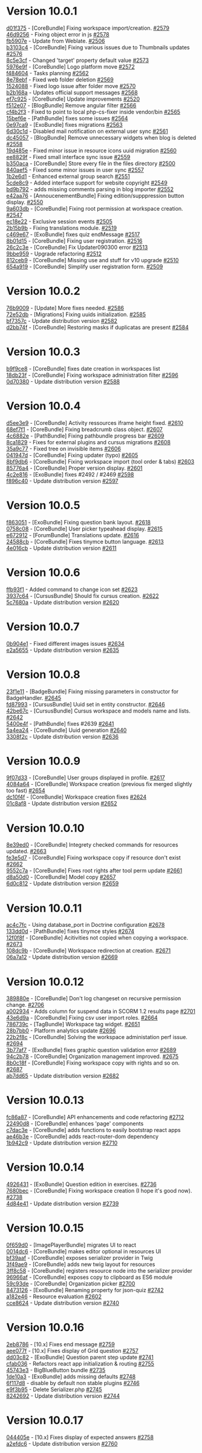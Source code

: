# Version 10.0.1  

[d01f375](https://github.com/claroline/Distribution/commit/d01f375) - [CoreBundle] Fixing workspace import/creation. [#2579](https://github.com/claroline/Distribution/pull/2579)  
[46d9256](https://github.com/claroline/Distribution/commit/46d9256) - Fixing object error in js [#2578](https://github.com/claroline/Distribution/pull/2578)  
[fb5907e](https://github.com/claroline/Distribution/commit/fb5907e) - Update from Weblate. [#2506](https://github.com/claroline/Distribution/pull/2506)  
[b3103c4](https://github.com/claroline/Distribution/commit/b3103c4) - [CoreBundle] Fixing various issues due to Thumbnails updates [#2576](https://github.com/claroline/Distribution/pull/2576)  
[8c5e3cf](https://github.com/claroline/Distribution/commit/8c5e3cf) - Changed 'target' property default value [#2573](https://github.com/claroline/Distribution/pull/2573)  
[5976e9f](https://github.com/claroline/Distribution/commit/5976e9f) - [CoreBundle] Logo platform move [#2572](https://github.com/claroline/Distribution/pull/2572)  
[f484604](https://github.com/claroline/Distribution/commit/f484604) - Tasks planning [#2562](https://github.com/claroline/Distribution/pull/2562)  
[8e78ebf](https://github.com/claroline/Distribution/commit/8e78ebf) - Fixed web folder deletion [#2569](https://github.com/claroline/Distribution/pull/2569)  
[1524088](https://github.com/claroline/Distribution/commit/1524088) - Fixed logo issue after folder move [#2570](https://github.com/claroline/Distribution/pull/2570)  
[b2b168a](https://github.com/claroline/Distribution/commit/b2b168a) - Updates official support messages [#2568](https://github.com/claroline/Distribution/pull/2568)  
[ef7c925](https://github.com/claroline/Distribution/commit/ef7c925) - [CoreBundle] Update improvements [#2520](https://github.com/claroline/Distribution/pull/2520)  
[f512e07](https://github.com/claroline/Distribution/commit/f512e07) - [BlogBundle] Remove angular filter [#2566](https://github.com/claroline/Distribution/pull/2566)  
[cf4b2f3](https://github.com/claroline/Distribution/commit/cf4b2f3) - Fixed to point to local php-cs-fixer inside vendor/bin [#2565](https://github.com/claroline/Distribution/pull/2565)  
[15bef6e](https://github.com/claroline/Distribution/commit/15bef6e) - [PathBundle] fixes some issues [#2564](https://github.com/claroline/Distribution/pull/2564)  
[0e97ca9](https://github.com/claroline/Distribution/commit/0e97ca9) - [ExoBundle] fixes migrations [#2563](https://github.com/claroline/Distribution/pull/2563)  
[6d30c1d](https://github.com/claroline/Distribution/commit/6d30c1d) - Disabled mail notification on external user sync [#2561](https://github.com/claroline/Distribution/pull/2561)  
[dc45057](https://github.com/claroline/Distribution/commit/dc45057) - [BlogBundle] Remove unnecessary widgets when blog is deleted [#2558](https://github.com/claroline/Distribution/pull/2558)  
[19d485e](https://github.com/claroline/Distribution/commit/19d485e) - Fixed minor issue in resource icons uuid migration [#2560](https://github.com/claroline/Distribution/pull/2560)  
[ee8829f](https://github.com/claroline/Distribution/commit/ee8829f) - Fixed small interface sync issue [#2559](https://github.com/claroline/Distribution/pull/2559)  
[b350aca](https://github.com/claroline/Distribution/commit/b350aca) - [CoreBundle] Store every file in the files directory [#2500](https://github.com/claroline/Distribution/pull/2500)  
[840aef5](https://github.com/claroline/Distribution/commit/840aef5) - Fixed some minor issues in user sync [#2557](https://github.com/claroline/Distribution/pull/2557)  
[1b2e6d1](https://github.com/claroline/Distribution/commit/1b2e6d1) - Enhanced external group search [#2551](https://github.com/claroline/Distribution/pull/2551)  
[5cde8c9](https://github.com/claroline/Distribution/commit/5cde8c9) - Added interface support for website copyright [#2549](https://github.com/claroline/Distribution/pull/2549)  
[bd9b792](https://github.com/claroline/Distribution/commit/bd9b792) - adds missing comments parsing in blog importer [#2552](https://github.com/claroline/Distribution/pull/2552)  
[e42aa76](https://github.com/claroline/Distribution/commit/e42aa76) - [AnnoucenementBundle] Fixing edition/supppression button display. [#2550](https://github.com/claroline/Distribution/pull/2550)  
[9a603db](https://github.com/claroline/Distribution/commit/9a603db) - [CoreBundle] Fixing root permission at workspace creation. [#2547](https://github.com/claroline/Distribution/pull/2547)  
[ec18e22](https://github.com/claroline/Distribution/commit/ec18e22) - Exclusive session events [#2505](https://github.com/claroline/Distribution/pull/2505)  
[2b15b9b](https://github.com/claroline/Distribution/commit/2b15b9b) - Fixing translations module. [#2519](https://github.com/claroline/Distribution/pull/2519)  
[c469e67](https://github.com/claroline/Distribution/commit/c469e67) - [ExoBundle] fixes quiz endMessage [#2517](https://github.com/claroline/Distribution/pull/2517)  
[8b01d15](https://github.com/claroline/Distribution/commit/8b01d15) - [CoreBundle] Fixing user registration. [#2516](https://github.com/claroline/Distribution/pull/2516)  
[26c2c3e](https://github.com/claroline/Distribution/commit/26c2c3e) - [CoreBundle] Fix Updater090300 error [#2513](https://github.com/claroline/Distribution/pull/2513)  
[9bbe959](https://github.com/claroline/Distribution/commit/9bbe959) - Upgrade refactoring [#2512](https://github.com/claroline/Distribution/pull/2512)  
[812ceb9](https://github.com/claroline/Distribution/commit/812ceb9) - [CoreBundle] Missing use and stuff for v10 upgrade [#2510](https://github.com/claroline/Distribution/pull/2510)  
[654a919](https://github.com/claroline/Distribution/commit/654a919) - [CoreBundle] Simplify user registration form. [#2509](https://github.com/claroline/Distribution/pull/2509)  

# Version 10.0.2  

[76b9009](https://github.com/claroline/Distribution/commit/76b9009) - [Update] More fixes needed. [#2586](https://github.com/claroline/Distribution/pull/2586)  
[72e52db](https://github.com/claroline/Distribution/commit/72e52db) - [Migrations] Fixing uuids initialization. [#2585](https://github.com/claroline/Distribution/pull/2585)  
[bf7357c](https://github.com/claroline/Distribution/commit/bf7357c) - Update distribution version [#2582](https://github.com/claroline/Distribution/pull/2582)  
[d2bb74f](https://github.com/claroline/Distribution/commit/d2bb74f) - [CoreBundle] Restoring masks if duplicatas are present [#2584](https://github.com/claroline/Distribution/pull/2584)  

# Version 10.0.3  

[b9f9ce8](https://github.com/claroline/Distribution/commit/b9f9ce8) - [CoreBundle] fixes date creation in workspaces list  
[18db23f](https://github.com/claroline/Distribution/commit/18db23f) - [CoreBundle] Fixing workspace administration filter [#2596](https://github.com/claroline/Distribution/pull/2596)  
[0d70380](https://github.com/claroline/Distribution/commit/0d70380) - Update distribution version [#2588](https://github.com/claroline/Distribution/pull/2588)  

# Version 10.0.4  

[d5ee3e9](https://github.com/claroline/Distribution/commit/d5ee3e9) - [CoreBundle] Activity ressources iframe height fixed. [#2610](https://github.com/claroline/Distribution/pull/2610)  
[68ef7f1](https://github.com/claroline/Distribution/commit/68ef7f1) - [CoreBundle] Fixing breadcrumb class object. [#2607](https://github.com/claroline/Distribution/pull/2607)  
[4c6882e](https://github.com/claroline/Distribution/commit/4c6882e) - [PathBundle] Fixing pathbundle progress bar [#2609](https://github.com/claroline/Distribution/pull/2609)  
[8ca1829](https://github.com/claroline/Distribution/commit/8ca1829) - Fixes for external plugins and cursus migrations [#2608](https://github.com/claroline/Distribution/pull/2608)  
[35a9c77](https://github.com/claroline/Distribution/commit/35a9c77) - Fixed tree on invisible items [#2606](https://github.com/claroline/Distribution/pull/2606)  
[041947d](https://github.com/claroline/Distribution/commit/041947d) - [CoreBundle] Fixing updater (typo) [#2605](https://github.com/claroline/Distribution/pull/2605)  
[8bf9db6](https://github.com/claroline/Distribution/commit/8bf9db6) - [CoreBundle] Fixing workspace import (tool order & tabs) [#2603](https://github.com/claroline/Distribution/pull/2603)  
[85776a4](https://github.com/claroline/Distribution/commit/85776a4) - [CoreBundle] Proper version display. [#2601](https://github.com/claroline/Distribution/pull/2601)  
[4c2e816](https://github.com/claroline/Distribution/commit/4c2e816) - [ExoBundle] fixes #2492 / #2469 [#2598](https://github.com/claroline/Distribution/pull/2598)  
[f896c40](https://github.com/claroline/Distribution/commit/f896c40) - Update distribution version [#2597](https://github.com/claroline/Distribution/pull/2597)  

# Version 10.0.5  

[f863051](https://github.com/claroline/Distribution/commit/f863051) - [ExoBundle] Fixing question bank layout. [#2618](https://github.com/claroline/Distribution/pull/2618)  
[0758c08](https://github.com/claroline/Distribution/commit/0758c08) - [CoreBundle] User picker typeahead display. [#2615](https://github.com/claroline/Distribution/pull/2615)  
[e672912](https://github.com/claroline/Distribution/commit/e672912) - [ForumBundle] Translations update. [#2616](https://github.com/claroline/Distribution/pull/2616)  
[24588cb](https://github.com/claroline/Distribution/commit/24588cb) - [CoreBundle] Fixes tinymce button language. [#2613](https://github.com/claroline/Distribution/pull/2613)  
[4e016cb](https://github.com/claroline/Distribution/commit/4e016cb) - Update distribution version [#2611](https://github.com/claroline/Distribution/pull/2611)  

# Version 10.0.6  

[ffb93f1](https://github.com/claroline/Distribution/commit/ffb93f1) - Added command to change icon set [#2623](https://github.com/claroline/Distribution/pull/2623)  
[3937c64](https://github.com/claroline/Distribution/commit/3937c64) - [CursusBundle] Should fix cursus creation. [#2622](https://github.com/claroline/Distribution/pull/2622)  
[5c7680a](https://github.com/claroline/Distribution/commit/5c7680a) - Update distribution version [#2620](https://github.com/claroline/Distribution/pull/2620)  

# Version 10.0.7  

[0b904e1](https://github.com/claroline/Distribution/commit/0b904e1) - Fixed different images issues [#2634](https://github.com/claroline/Distribution/pull/2634)  
[e2a5655](https://github.com/claroline/Distribution/commit/e2a5655) - Update distribution version [#2635](https://github.com/claroline/Distribution/pull/2635)  

# Version 10.0.8  

[23f1e11](https://github.com/claroline/Distribution/commit/23f1e11) - [BadgeBundle] Fixing missing parameters in constructor for BadgeHandler. [#2645](https://github.com/claroline/Distribution/pull/2645)  
[fd87993](https://github.com/claroline/Distribution/commit/fd87993) - [CursusBundle] Uuid set in entity constructor. [#2646](https://github.com/claroline/Distribution/pull/2646)  
[42be67c](https://github.com/claroline/Distribution/commit/42be67c) - [CursusBundle] Cursus workspace and models name and lists. [#2642](https://github.com/claroline/Distribution/pull/2642)  
[5400e4f](https://github.com/claroline/Distribution/commit/5400e4f) - [PathBundle] fixes #2639 [#2641](https://github.com/claroline/Distribution/pull/2641)  
[5a4ea24](https://github.com/claroline/Distribution/commit/5a4ea24) - [CoreBundle] Uuid generation [#2640](https://github.com/claroline/Distribution/pull/2640)  
[3308f2c](https://github.com/claroline/Distribution/commit/3308f2c) - Update distribution version [#2636](https://github.com/claroline/Distribution/pull/2636)  

# Version 10.0.9  

[9f07d33](https://github.com/claroline/Distribution/commit/9f07d33) - [CoreBundle] User groups displayed in profile. [#2617](https://github.com/claroline/Distribution/pull/2617)  
[4084a64](https://github.com/claroline/Distribution/commit/4084a64) - [CoreBundle] Workspace creation (previous fix merged slightly too fast) [#2654](https://github.com/claroline/Distribution/pull/2654)  
[dc10f4f](https://github.com/claroline/Distribution/commit/dc10f4f) - [CoreBundle] Workspace creation fixes [#2624](https://github.com/claroline/Distribution/pull/2624)  
[01c8af8](https://github.com/claroline/Distribution/commit/01c8af8) - Update distribution version [#2652](https://github.com/claroline/Distribution/pull/2652)  

# Version 10.0.10  

[8e39ed0](https://github.com/claroline/Distribution/commit/8e39ed0) - [CoreBundle] Integrety checked commands for resources updated. [#2663](https://github.com/claroline/Distribution/pull/2663)  
[fe3e5d7](https://github.com/claroline/Distribution/commit/fe3e5d7) - [CoreBundle] Fixing workspace copy if resource don't exist [#2662](https://github.com/claroline/Distribution/pull/2662)  
[9552c7a](https://github.com/claroline/Distribution/commit/9552c7a) - [CoreBundle] Fixes root rights after tool perm update [#2661](https://github.com/claroline/Distribution/pull/2661)  
[d8a50d0](https://github.com/claroline/Distribution/commit/d8a50d0) - [CoreBundle] Model copy [#2657](https://github.com/claroline/Distribution/pull/2657)  
[6d0c812](https://github.com/claroline/Distribution/commit/6d0c812) - Update distribution version [#2659](https://github.com/claroline/Distribution/pull/2659)  

# Version 10.0.11  

[ac4c7fc](https://github.com/claroline/Distribution/commit/ac4c7fc) - Using database_port in Doctrine configuration [#2678](https://github.com/claroline/Distribution/pull/2678)  
[133dd0d](https://github.com/claroline/Distribution/commit/133dd0d) - [PathBundle] fixes tinymce styles [#2674](https://github.com/claroline/Distribution/pull/2674)  
[12f0f8f](https://github.com/claroline/Distribution/commit/12f0f8f) - [CoreBundle] Acitivities not copied when copying a workspace. [#2673](https://github.com/claroline/Distribution/pull/2673)  
[108dc9b](https://github.com/claroline/Distribution/commit/108dc9b) - [CoreBundle] Workspace redirection at creation. [#2671](https://github.com/claroline/Distribution/pull/2671)  
[06a7a12](https://github.com/claroline/Distribution/commit/06a7a12) - Update distribution version [#2669](https://github.com/claroline/Distribution/pull/2669)  

# Version 10.0.12  

[389880e](https://github.com/claroline/Distribution/commit/389880e) - [CoreBundle] Don't log changeset on recursive permission change. [#2706](https://github.com/claroline/Distribution/pull/2706)  
[a002934](https://github.com/claroline/Distribution/commit/a002934) - Adds column for suspend data in SCORM 1.2 results page [#2701](https://github.com/claroline/Distribution/pull/2701)  
[43e6d9a](https://github.com/claroline/Distribution/commit/43e6d9a) - [CoreBundle] Fixing csv user import roles. [#2664](https://github.com/claroline/Distribution/pull/2664)  
[786739c](https://github.com/claroline/Distribution/commit/786739c) - [TagBundle] Workspace tag widget. [#2651](https://github.com/claroline/Distribution/pull/2651)  
[28b7bb0](https://github.com/claroline/Distribution/commit/28b7bb0) - Platform analytics update [#2696](https://github.com/claroline/Distribution/pull/2696)  
[22b2f8c](https://github.com/claroline/Distribution/commit/22b2f8c) - [CoreBundle] Solving the workspace administation perf issue. [#2694](https://github.com/claroline/Distribution/pull/2694)  
[3b77af7](https://github.com/claroline/Distribution/commit/3b77af7) - [ExoBundle] fixes graphic question validation error [#2689](https://github.com/claroline/Distribution/pull/2689)  
[94c2b78](https://github.com/claroline/Distribution/commit/94c2b78) - [CoreBundle] Organization management improved. [#2675](https://github.com/claroline/Distribution/pull/2675)  
[8b0c18f](https://github.com/claroline/Distribution/commit/8b0c18f) - [CoreBundle] Fixing workspace copy with rights and so on. [#2687](https://github.com/claroline/Distribution/pull/2687)  
[ab7dd65](https://github.com/claroline/Distribution/commit/ab7dd65) - Update distribution version [#2682](https://github.com/claroline/Distribution/pull/2682)  

# Version 10.0.13  

[fc86a87](https://github.com/claroline/Distribution/commit/fc86a87) - [CoreBundle] API enhancements and code refactoring [#2712](https://github.com/claroline/Distribution/pull/2712)  
[22490d8](https://github.com/claroline/Distribution/commit/22490d8) - [CoreBundle] enhances 'page' components  
[c7dac3e](https://github.com/claroline/Distribution/commit/c7dac3e) - [CoreBundle] adds functions to easily bootstrap react apps  
[ae46b3e](https://github.com/claroline/Distribution/commit/ae46b3e) - [CoreBundle] adds react-router-dom dependency  
[1b942c9](https://github.com/claroline/Distribution/commit/1b942c9) - Update distribution version [#2710](https://github.com/claroline/Distribution/pull/2710)  

# Version 10.0.14  

[4926431](https://github.com/claroline/Distribution/commit/4926431) - [ExoBundle] Question edition in exercises. [#2736](https://github.com/claroline/Distribution/pull/2736)  
[7680bec](https://github.com/claroline/Distribution/commit/7680bec) - [CoreBundle] Fixing workspace creation (I hope it's good now). [#2738](https://github.com/claroline/Distribution/pull/2738)  
[4d84e41](https://github.com/claroline/Distribution/commit/4d84e41) - Update distribution version [#2739](https://github.com/claroline/Distribution/pull/2739)  

# Version 10.0.15  

[0f659d0](https://github.com/claroline/Distribution/commit/0f659d0) - [ImagePlayerBundle] migrates UI to react  
[0014dc6](https://github.com/claroline/Distribution/commit/0014dc6) - [CoreBundle] makes editor optional in resources UI  
[bf39aaf](https://github.com/claroline/Distribution/commit/bf39aaf) - [CoreBundle] exposes serializer provider in Twig  
[3f49ae9](https://github.com/claroline/Distribution/commit/3f49ae9) - [CoreBundle] adds new twig layout for resources  
[3ff8c58](https://github.com/claroline/Distribution/commit/3ff8c58) - [CoreBundle] registers resource node into the serializer provider  
[96966af](https://github.com/claroline/Distribution/commit/96966af) - [CoreBundle] exposes copy to clipboard as ES6 module  
[59c93de](https://github.com/claroline/Distribution/commit/59c93de) - [CoreBundle] Organization picker [#2700](https://github.com/claroline/Distribution/pull/2700)  
[8473126](https://github.com/claroline/Distribution/commit/8473126) - [ExoBundle] Renaming property for json-quiz [#2742](https://github.com/claroline/Distribution/pull/2742)  
[a182e46](https://github.com/claroline/Distribution/commit/a182e46) - Resource evaluation [#2602](https://github.com/claroline/Distribution/pull/2602)  
[cce8624](https://github.com/claroline/Distribution/commit/cce8624) - Update distribution version [#2740](https://github.com/claroline/Distribution/pull/2740)  

# Version 10.0.16  

[2eb8786](https://github.com/claroline/Distribution/commit/2eb8786) - [10.x] Fixes end message [#2759](https://github.com/claroline/Distribution/pull/2759)  
[aee077f](https://github.com/claroline/Distribution/commit/aee077f) - [10.x] Fixes display of Grid question [#2757](https://github.com/claroline/Distribution/pull/2757)  
[dd03c82](https://github.com/claroline/Distribution/commit/dd03c82) - [ExoBundle] Question parent step update [#2741](https://github.com/claroline/Distribution/pull/2741)  
[cfab036](https://github.com/claroline/Distribution/commit/cfab036) - Refactors react app initialization & routing [#2755](https://github.com/claroline/Distribution/pull/2755)  
[45743e3](https://github.com/claroline/Distribution/commit/45743e3) - BigBlueButton bundle [#2735](https://github.com/claroline/Distribution/pull/2735)  
[1de10a3](https://github.com/claroline/Distribution/commit/1de10a3) - [ExoBundle] adds missing defaults [#2748](https://github.com/claroline/Distribution/pull/2748)  
[6f117d8](https://github.com/claroline/Distribution/commit/6f117d8) - disable by default non stable plugins [#2746](https://github.com/claroline/Distribution/pull/2746)  
[e9f3b95](https://github.com/claroline/Distribution/commit/e9f3b95) - Delete Serializer.php [#2745](https://github.com/claroline/Distribution/pull/2745)  
[8242692](https://github.com/claroline/Distribution/commit/8242692) - Update distribution version [#2744](https://github.com/claroline/Distribution/pull/2744)  

# Version 10.0.17  

[044405e](https://github.com/claroline/Distribution/commit/044405e) - [10.x] Fixes display of expected answers [#2758](https://github.com/claroline/Distribution/pull/2758)  
[a2efdc6](https://github.com/claroline/Distribution/commit/a2efdc6) - Update distribution version [#2760](https://github.com/claroline/Distribution/pull/2760)  

